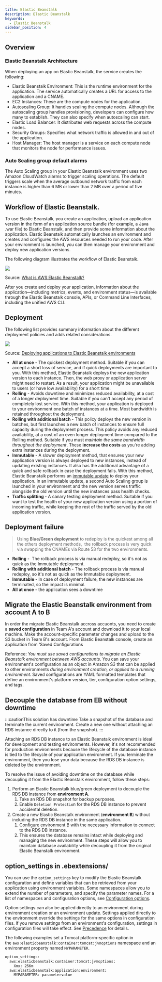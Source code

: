 ```yaml
---
title: Elastic Beanstalk
description: Elastic Beanstalk
keywords:
  - Elastic Beanstalk
sidebar_position: 4
---
```


## Overview
### Elastic Beanstalk Architecture

When deploying an app on Elastic Beanstalk, the service creates the following:

- Elastic Beanstalk Environment: This is the runtime environment for the application. The service automatically creates a URL for access to the application and a CNAME.
- EC2 Instances: These are the compute nodes for the application. 
- Autoscaling Group: It handles scaling the compute nodes. Although the autoscaling group handles provisioning, developers can configure how many to establish. They can also specify when autoscaling can start.
- Elastic Load Balancer: It distributes web requests across the compute nodes.
- Security Groups: Specifies what network traffic is allowed in and out of the application.
- Host Manager: The host manager is a service on each compute node that monitors the node for performance issues.

### Auto Scaling group default alarms

The Auto Scaling group in your Elastic Beanstalk environment uses two Amazon CloudWatch alarms to trigger scaling operations. The default triggers scale when the average outbound network traffic from each instance is higher than 6 MB or lower than 2 MB over a period of five minutes.

## Workflow of Elastic Beanstalk.

To use Elastic Beanstalk, you create an application, upload an application version in the form of an application source bundle (for example, a Java .war file) to Elastic Beanstalk, and then provide some information about the application. Elastic Beanstalk automatically launches an environment and creates and configures the AWS resources needed to run your code. After your environment is launched, you can then manage your environment and deploy new application versions.

The following diagram illustrates the workflow of Elastic Beanstalk.

![](/img/aws/compute/beanstalk-workflow.png)

Source: [What is AWS Elastic Beanstalk?](https://docs.aws.amazon.com/elasticbeanstalk/latest/dg/Welcome.html)

After you create and deploy your application, information about the application—including metrics, events, and environment status—is available through the Elastic Beanstalk console, APIs, or Command Line Interfaces, including the unified AWS CLI.


## Deployment 

The following list provides summary information about the different deployment policies and adds related considerations.

![](/img/aws/compute/beanstalk-deployment-method.png)

Source: [Deploying applications to Elastic Beanstalk environments](https://docs.aws.amazon.com/elasticbeanstalk/latest/dg/using-features.deploy-existing-version.html)


- **All at once** - The quickest deployment method. Suitable if you can accept a short loss of service, and if quick deployments are important to you. With this method, Elastic Beanstalk deploys the new application version to each instance. Then, the web proxy or application server might need to restart. As a result, your application might be unavailable to users (or have low availability) for a short time.
- **Rolling** - Avoids downtime and minimizes reduced availability, at a cost of a longer deployment time. Suitable if you can't accept any period of completely lost service. With this method, your application is deployed to your environment one batch of instances at a time. Most bandwidth is retained throughout the deployment.
- **Rolling with additional batch** - This policy deploys the new version in batches, but first launches a new batch of instances to ensure full capacity during the deployment process. This policy avoids any reduced availability, at a cost of an even longer deployment time compared to the Rolling method. Suitable if you must *maintain the same bandwidth throughout the deployment*. These **increase the costs** as you're adding extra instances during the deployment.
- **Immutable** - A slower deployment method, that ensures your new application version is always deployed to new instances, instead of updating existing instances. It also has the additional advantage of a quick and safe rollback in case the deployment fails. With this method, Elastic Beanstalk performs an [immutable update](https://docs.aws.amazon.com/elasticbeanstalk/latest/dg/environmentmgmt-updates-immutable.html) to deploy your application. In an immutable update, a second Auto Scaling group is launched in your environment and the new version serves traffic alongside the old version until the new instances pass health checks.
- **Traffic splitting** - A canary testing deployment method. Suitable if you want to test the health of your new application version using a portion of incoming traffic, while keeping the rest of the traffic served by the old application version.

## Deployment failure

>  Using **Blue/Green deployment** to redeploy is the quickest among all the others deployment methods,  the rollback process is very quick via swapping the CNAMEs via Route 53 for the two environments.


- **Rolling** -  The rollback process is via manual redeploy, so it's not as quick as the Immutable deployment.
- **Rolling with additional batch** - The rollback process is via manual redeploy, so it's not as quick as the Immutable deployment.
- **Immutable** - In case of deployment failure, the new instances are terminated, so the impact is minimal.
- **All at once** - the application sees a downtime


## Migrate the Elastic Beanstalk environment from account A to B

In order the migrate Elastic Beanstalk accross accuonts, you need to create a **saved configuration** in Team A's account and download it to your local machine. Make the account-specific parameter changes and upload to the S3 bucket in Team B's account. From Elastic Beanstalk console, create an application from 'Saved Configurations

Reference: *You must use saved configurations to migrate an Elastic Beanstalk environment between AWS accounts*. You can save your environment's configuration as an object in Amazon S3 that can be applied to other environments *during environment creation, or applied to a running environment*. 
Saved configurations are YAML formatted templates that define an environment's platform version, tier, configuration option settings, and tags.


## Decouple the database from EB without downtime

:::cautionThis solution has downtime
Take a snapshot of the database and terminate the current environment. Create a new one without attaching an RDS instance directly to it (from the snapshot).
:::

Attaching an RDS DB instance to an Elastic Beanstalk environment is ideal for development and testing environments. However, it's not recommended for production environments because the lifecycle of the database instance is tied to the lifecycle of your application environment. If you terminate the environment, then you lose your data because the RDS DB instance is deleted by the environment.

To resolve the issue of avoiding downtime on the database while decoupling it from the Elastic Beanstalk environment, follow these steps:

1. Perform an Elastic Beanstalk blue/green deployment to decouple the RDS DB instance from **environment A**.
    1. Take an RDS DB snapshot for backup purposes.
    2. Enable `Deletion Protectio`n for the RDS DB instance to prevent accidental deletion.
2. Create a new Elastic Beanstalk environment (**environment B**) without including the RDS DB instance in the same application.
    1. Configure environment B with the necessary information to connect to the RDS DB instance.
    2. This ensures the database remains intact while deploying and managing the new environment.
    These steps will allow you to maintain database availability while decoupling it from the original Elastic Beanstalk environment.


## option_settings in .ebextensions/ 

You can use the `option_settings` key to modify the Elastic Beanstalk configuration and define variables that can be retrieved from your application using environment variables. Some namespaces allow you to extend the number of parameters, and specify the parameter names. For a list of namespaces and configuration options, see [Configuration options](https://docs.aws.amazon.com/elasticbeanstalk/latest/dg/command-options.html).

Option settings can also be applied directly to an environment during environment creation or an environment update. Settings applied directly to the environment override the settings for the same options in configuration files. If you remove settings from an environment's configuration, settings in configuration files will take effect. See [Precedence](https://docs.aws.amazon.com/elasticbeanstalk/latest/dg/command-options.html#configuration-options-precedence) for details.

The following examples set a Tomcat platform-specific option in the `aws:elasticbeanstalk:container:tomcat:jvmoptions` namespace and an environment property named `MYPARAMETER`.

```xml
option_settings:
  aws:elasticbeanstalk:container:tomcat:jvmoptions:
    Xmx: 256m
  aws:elasticbeanstalk:application:environment:
    MYPARAMETER: parametervalue
```
